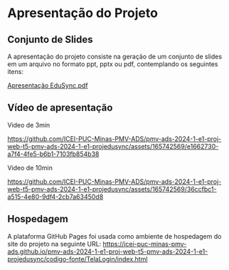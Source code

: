 # Apresentação do Projeto

## Conjunto de Slides

A apresentação do projeto consiste na geração de um conjunto de slides em um arquivo no formato ppt, pptx ou pdf, contemplando os seguintes itens:

[Apresentação EduSync.pdf](https://github.com/user-attachments/files/15949184/Apresentacao.EduSync.pdf)

## Vídeo de apresentação


Video de 3min 




https://github.com/ICEI-PUC-Minas-PMV-ADS/pmv-ads-2024-1-e1-proj-web-t5-pmv-ads-2024-1-e1-projedusync/assets/165742569/e1662730-a7f4-4fe5-b6b1-7103fb854b38




Video de 10min

https://github.com/ICEI-PUC-Minas-PMV-ADS/pmv-ads-2024-1-e1-proj-web-t5-pmv-ads-2024-1-e1-projedusync/assets/165742569/36ccfbc1-a515-4e80-9df4-2cb7a63450d8

## Hospedagem
A plataforma GitHub Pages foi usada como ambiente de hospedagem do site do projeto na seguinte URL:
https://icei-puc-minas-pmv-ads.github.io/pmv-ads-2024-1-e1-proj-web-t5-pmv-ads-2024-1-e1-projedusync/codigo-fonte/TelaLogin/index.html
